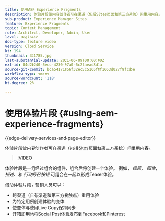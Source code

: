 ```yaml
---
title: 使用AEM Experience Fragments
description: 体验片段使内容创作者可在渠道（包括Sites页面和第三方系统）间重用内容。
sub-product: Experience Manager Sites
feature: Experience Fragments
topic: Content Management
role: Architect, Developer, Admin, User
level: Beginner
doc-type: feature video
version: Cloud Service
kt: 194
thumbnail: 331785.jpg
last-substantial-update: 2021-06-09T00:00:00Z
exl-id: 84d2b240-5ecc-4230-97a0-6c2faead8d1a
source-git-commit: bca54171856f32ec5c5165f8f1663d027f9fcd5e
workflow-type: tm+mt
source-wordcount: '118'
ht-degree: 2%

---
```


# 使用体验片段 {#using-aem-experience-fragments}

{{edge-delivery-services-and-page-editor}}

体验片段使内容创作者可在渠道（包括Sites页面和第三方系统）间重用内容。

>[!VIDEO](https://video.tv.adobe.com/v/331785?quality=12&learn=on)

体验片段是一组经过组合的组件，组合后将创建一个体验。 例如， *标题*， *图像*， *描述*、和 *行动号召按钮* 可组合在一起以形成Teaser体验。

借助体验片段，营销人员可以：

* 跨渠道（自有渠道和第三方接触点）重用体验
* 为特定用例创建体验的变体
* 使变体与使用Live Copy保持同步
* 开箱即用地将Social Post体验发布到Facebook和Pinterest
